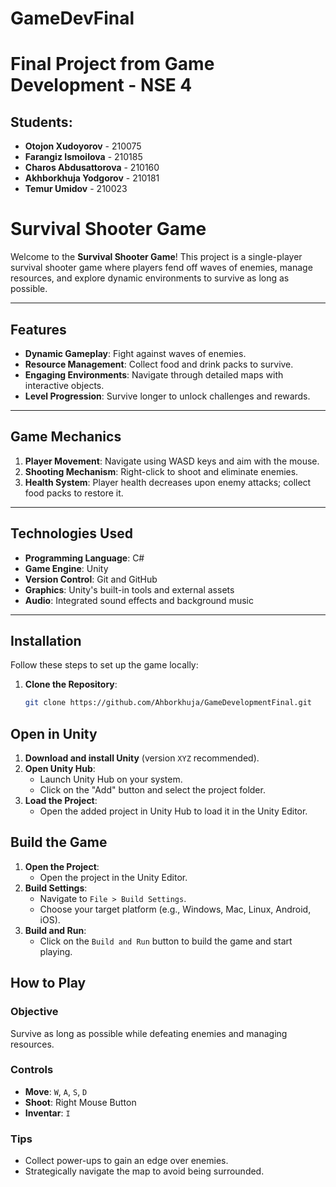 # GameDevFinal
# **Final Project from Game Development - NSE 4**

## Students:
- **Otojon Xudoyorov** - 210075
- **Farangiz Ismoilova** - 210185  
- **Charos Abdusattorova** - 210160  
- **Akhborkhuja Yodgorov** - 210181  
- **Temur Umidov** - 210023  
# Survival Shooter Game

Welcome to the **Survival Shooter Game**! This project is a single-player survival shooter game where players fend off waves of enemies, manage resources, and explore dynamic environments to survive as long as possible.

---

## Features

- **Dynamic Gameplay**: Fight against waves of enemies.
- **Resource Management**: Collect food and drink packs to survive.
- **Engaging Environments**: Navigate through detailed maps with interactive objects.
- **Level Progression**: Survive longer to unlock challenges and rewards.

---

## Game Mechanics

1. **Player Movement**: Navigate using WASD keys and aim with the mouse.
2. **Shooting Mechanism**: Right-click to shoot and eliminate enemies.
3. **Health System**: Player health decreases upon enemy attacks; collect food packs to restore it.

---

## Technologies Used

- **Programming Language**: C#
- **Game Engine**: Unity
- **Version Control**: Git and GitHub
- **Graphics**: Unity's built-in tools and external assets
- **Audio**: Integrated sound effects and background music

---

## Installation

Follow these steps to set up the game locally:

1. **Clone the Repository**:
   ```bash
   git clone https://github.com/Ahborkhuja/GameDevelopmentFinal.git

## Open in Unity

1. **Download and install Unity** (version `XYZ` recommended).
2. **Open Unity Hub**:
   - Launch Unity Hub on your system.
   - Click on the "Add" button and select the project folder.
3. **Load the Project**:
   - Open the added project in Unity Hub to load it in the Unity Editor.

## Build the Game

1. **Open the Project**:
   - Open the project in the Unity Editor.
2. **Build Settings**:
   - Navigate to `File > Build Settings`.
   - Choose your target platform (e.g., Windows, Mac, Linux, Android, iOS).
3. **Build and Run**:
   - Click on the `Build and Run` button to build the game and start playing.

## How to Play

### Objective
Survive as long as possible while defeating enemies and managing resources.

### Controls
- **Move**: `W`, `A`, `S`, `D`
- **Shoot**: Right Mouse Button
- **Inventar**: `I`

### Tips
- Collect power-ups to gain an edge over enemies.
- Strategically navigate the map to avoid being surrounded.






          


